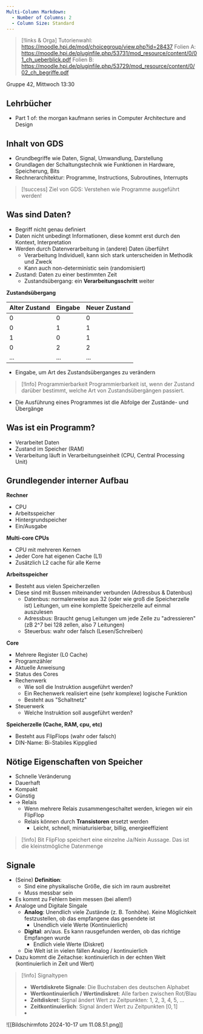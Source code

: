 ```yaml
---
Multi-Column Markdown:
  - Number of Columns: 2
  - Column Size: Standard
---
```


>[!links & Orga]
Tutorienwahl: https://moodle.hpi.de/mod/choicegroup/view.php?id=28437
> Folien A: https://moodle.hpi.de/pluginfile.php/53731/mod_resource/content/0/01_ch_ueberblick.pdf
> Folien B: https://moodle.hpi.de/pluginfile.php/53729/mod_resource/content/0/02_ch_begriffe.pdf

Gruppe 42, Mittwoch 13:30
## Lehrbücher

- Part 1 of: the morgan kaufmann series in Computer Architecture and Design
## Inhalt von GDS

- Grundbegriffe wie Daten, Signal, Umwandlung, Darstellung
- Grundlagen der Schaltungstechnik wie Funktionen in Hardware, Speicherung, Bits
- Rechnerarchitektur: Programme, Instructions, Subroutines, Interrupts

>[!success] Ziel von GDS: Verstehen wie Programme ausgeführt werden!
## Was sind Daten?

- Begriff nicht genau definiert
- Daten nicht unbedingt Informationen, diese kommt erst durch den Kontext, Interpretation
- Werden durch Datenverarbeitung in (andere) Daten überführt
	 - Verarbeitung Individuell, kann sich stark unterscheiden in Methodik und Zweck
	 - Kann auch non-deterministic sein (randomisiert)
- Zustand: Daten zu einer bestimmten Zeit
	- Zustandsübergang: ein **Verarbeitungsschritt** weiter

**Zustandsübergang**

| Alter Zustand | Eingabe | Neuer Zustand |
| ------------- | ------- | ------------- |
| 0             | 0       | 0             |
| 0             | 1       | 1             |
| 1             | 0       | 1             |
| 0             | 2       | 2             |
| ...           | ...     | ...           |
- Eingabe, um Art des Zustandsüberganges zu verändern

>[!Info] Programmierbarkeit
>Programmierbarkeit ist, wenn der Zustand darüber bestimmt, welche Art von Zustandsübergängen passiert. 

- Die Ausführung eines Programmes ist die Abfolge der Zustände- und Übergänge

## Was ist ein Programm?

- Verarbeitet Daten
- Zustand im Speicher (RAM)
- Verarbeitung läuft in Verarbeitungseinheit (CPU, Central Processing Unit)
## Grundlegender interner Aufbau

**Rechner**
- CPU
- Arbeitsspeicher
- Hintergrundspeicher
- Ein/Ausgabe

**Multi-core CPUs**
- CPU mit mehreren Kernen
- Jeder Core hat eigenen Cache (L1)
- Zusätzlich L2 cache für alle Kerne

**Arbeitsspeicher**
- Besteht aus vielen Speicherzellen
- Diese sind mit Bussen miteinander verbunden (Adressbus & Datenbus)
	- Datenbus: normalerweise aus 32 (oder wie groß die Speicherzelle ist) Leitungen, um eine komplette Speicherzelle auf einmal auszulesen
	- Adressbus: Braucht genug Leitungen um jede Zelle zu "adressieren" (zB 2^7 bei 128 zellen, also 7 Leitungen)
	- Steuerbus: wahr oder falsch (Lesen/Schreiben)

**Core**
- Mehrere Register (L0 Cache)
- Programzähler
- Aktuelle Anweisung
- Status des Cores
- Rechenwerk
	- Wie soll die Instruktion ausgeführt werden?
	- Ein Rechenwerk realisiert eine (sehr komplexe) logische Funktion
	- Besteht aus "Schaltnetz"
- Steuerwerk
	- Welche Instruktion soll ausgeführt werden?

**Speicherzelle (Cache, RAM, cpu, etc)**
- Besteht aus FlipFlops (wahr oder falsch)
- DIN-Name: Bi-Stabiles Kippglied
## Nötige Eigenschaften von Speicher

- Schnelle Veränderung
- Dauerhaft
- Kompakt
- Günstig
- -> Relais
	- Wenn mehrere Relais zusammengeschaltet werden, kriegen wir ein FlipFlop
	- Relais können durch **Transistoren** ersetzt werden
		- Leicht, schnell, miniaturisierbar, billig, energieeffizient

>[!info] Bit
>FlipFlop speichert eine einzelne Ja/Nein Aussage. Das ist die kleinstmögliche Datenmenge

## Signale

- (Seine) **Definition**:
	- Sind eine physikalische Größe, die sich im raum ausbreitet
	- Muss messbar sein
- Es kommt zu Fehlern beim messen (bei allem!)
- Analoge und Digitale Singale
	- **Analog**: Unendlich viele Zustände (z. B. Tonhöhe). Keine Möglichkeit festzustellen, ob das empfangene das gesendete ist
		- Unendlich viele Werte (Kontinuierlich)
	- **Digital**: an/aus. Es kann rausgefunden werden, ob das richtige Empfangen wurde
		- Endlich viele Werte (Diskret)
	- Die Welt ist in vielen fällen Analog / kontinuierlich
- Dazu kommt die Zeitachse: kontinuierlich in der echten Welt (kontinuierlich in Zeit und Wert)

>[!info] Signaltypen
   >- **Wertdiskrete Signale**: Die Buchstaben des deutschen Alphabet
  > - **Wertkontinuierlich / Wertindiskret**: Alle farben zwischen Rot/Blau
  > - **Zeitdiskret**: Signal ändert Wert zu Zeitpunkten: 1, 2, 3, 4, 5, ...
  > - **Zeitkontinuierlich**: Signal ändert Wert zu Zeitpunkten $[0, 1]$
  > - 
![[Bildschirmfoto 2024-10-17 um 11.08.51.png]]